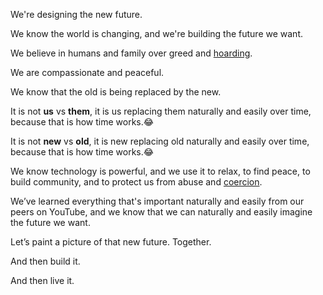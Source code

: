We're designing the new future.

We know the world is changing, and we're building the future we want.

We believe in humans and family over greed and [hoarding](https://en.wikipedia.org/wiki/Hoarding_(economics)).

We are compassionate and peaceful.

We know that the old is being replaced by the new.

It is not **us** vs **them**, it is us replacing them naturally and easily over time, because that is how time works.😂

It is not **new** vs **old**, it is new replacing old naturally and easily over time, because that is how time works.😂

We know technology is powerful, and we use it to relax, to find peace, to build community, and to protect us from abuse and [coercion](https://en.wikipedia.org/wiki/Coercion).

We’ve learned everything that's important naturally and easily from our peers on YouTube, and we know that we can naturally and easily imagine the future we want.

Let’s paint a picture of that new future. Together.

And then build it.

And then live it.
